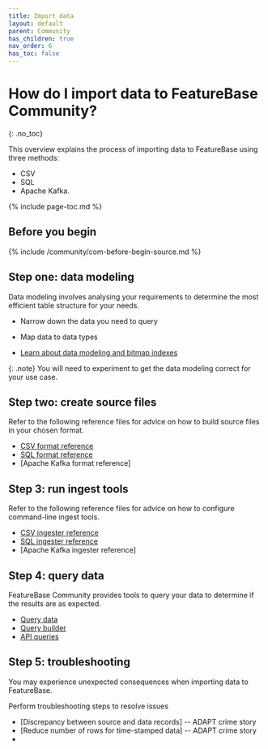 ```yaml
---
title: Import data
layout: default
parent: Community
has_children: true
nav_order: 6
has_toc: false
---
```


# How do I import data to FeatureBase Community?
{: .no_toc}

This overview explains the process of importing data to FeatureBase using three methods:
* CSV
* SQL
* Apache Kafka.

{% include page-toc.md %}

## Before you begin

{% include /community/com-before-begin-source.md %}

## Step one: data modeling

Data modeling involves analysing your requirements to determine the most efficient table structure for your needs.

* Narrow down the data you need to query
* Map data to data types

* [Learn about data modeling and bitmap indexes](/docs/concepts/overview-data-modeling)

{: .note}
You will need to experiment to get the data modeling correct for your use case.

## Step two: create source files

Refer to the following reference files for advice on how to build source files in your chosen format.

* [CSV format reference](/docs/community/com-ingest/com-datafile-ref-csv)
* [SQL format reference](/docs/community/com-ingest/com-datafile-ref-sql)
* [Apache Kafka format reference]

## Step 3: run ingest tools

Refer to the following reference files for advice on how to configure command-line ingest tools.

* [CSV ingester reference](/docs/community/com-ingest/com-ingest-ref-csv)
* [SQL ingester reference](/docs/community/com-ingest/com-ingest-ref-sql)
* [Apache Kafka ingester reference]

## Step 4: query data

FeatureBase Community provides tools to query your data to determine if the results are as expected.

* [Query data](#)
* [Query builder](#)
* [API queries](#)

## Step 5: troubleshooting

You may experience unexpected consequences when importing data to FeatureBase.

Perform troubleshooting steps to resolve issues

* [Discrepancy between source and data records] -- ADAPT crime story
* [Reduce number of rows for time-stamped data] -- ADAPT crime story
*
